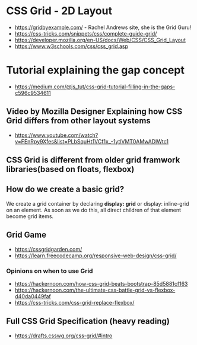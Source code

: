 # CSS Grid - 2D Layout

* https://gridbyexample.com/ - Rachel Andrews site, she is the Grid Guru!
* https://css-tricks.com/snippets/css/complete-guide-grid/
* https://developer.mozilla.org/en-US/docs/Web/CSS/CSS_Grid_Layout
* https://www.w3schools.com/css/css_grid.asp

# Tutorial explaining the gap concept
* https://medium.com/@js_tut/css-grid-tutorial-filling-in-the-gaps-c596c9534611

## Video by Mozilla Designer Explaining how CSS Grid differs from other layout systems
* https://www.youtube.com/watch?v=FEnRpy9Xfes&list=PLbSquHt1VCf1x_-1ytlVMT0AMwADlWtc1

## CSS Grid is different from older grid framwork libraries(based on floats, flexbox)

## How do we create a basic grid?

We create a grid container by declaring **display: grid** or display: inline-grid on an element. As soon as we do this, all direct children of that element become grid items.

## Grid Game
* https://cssgridgarden.com/
* https://learn.freecodecamp.org/responsive-web-design/css-grid/

### Opinions on when to use Grid
* https://hackernoon.com/how-css-grid-beats-bootstrap-85d5881cf163
* https://hackernoon.com/the-ultimate-css-battle-grid-vs-flexbox-d40da0449faf
* https://css-tricks.com/css-grid-replace-flexbox/

## Full CSS Grid Specification (heavy reading)
* https://drafts.csswg.org/css-grid/#intro

